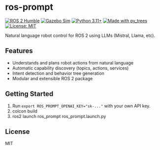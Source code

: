 # ros-prompt

[![ROS 2 Humble](https://img.shields.io/badge/ROS2-Humble-blue)](https://docs.ros.org/en/humble/)
[![Gazebo Sim](https://img.shields.io/badge/Sim-Gazebo%20Ignition-0093DD)](https://gazebosim.org/)
[![Python 3.11+](https://img.shields.io/badge/Python-3.11%2B-3776AB)](https://www.python.org/)
[![Made with py_trees](https://img.shields.io/badge/BT-py_trees-8a2be2)](https://github.com/splintered-reality/py_trees)
[![License: MIT](https://img.shields.io/badge/License-MIT-yellow.svg)](LICENSE)

Natural language robot control for ROS 2 using LLMs (Mistral, Llama, etc).

## Features
- Understands and plans robot actions from natural language
- Automatic capability discovery (topics, actions, services)
- Intent detection and behavior tree generation
- Modular and extensible ROS 2 package

## Getting Started
1. Run `export ROS_PROMPT_OPENAI_KEY="sk-..."` with your own API key.
2. colcon build
3. ros2 launch ros_prompt ros_prompt.launch.py


## License
MIT

